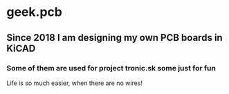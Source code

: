 # geek.pcb
## Since 2018 I am designing my own PCB boards in KiCAD
### Some of them are used for project tronic.sk some just for fun

Life is so much easier, when there are no wires!